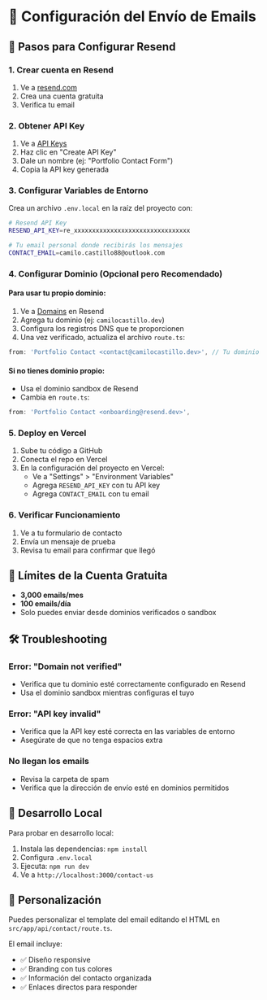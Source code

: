 # 📧 Configuración del Envío de Emails

## 🚀 Pasos para Configurar Resend

### 1. Crear cuenta en Resend
1. Ve a [resend.com](https://resend.com)
2. Crea una cuenta gratuita
3. Verifica tu email

### 2. Obtener API Key
1. Ve a [API Keys](https://resend.com/api-keys)
2. Haz clic en "Create API Key"
3. Dale un nombre (ej: "Portfolio Contact Form")
4. Copia la API key generada

### 3. Configurar Variables de Entorno

Crea un archivo `.env.local` en la raíz del proyecto con:

```bash
# Resend API Key
RESEND_API_KEY=re_xxxxxxxxxxxxxxxxxxxxxxxxxxxxxxxx

# Tu email personal donde recibirás los mensajes
CONTACT_EMAIL=camilo.castillo88@outlook.com
```

### 4. Configurar Dominio (Opcional pero Recomendado)

#### Para usar tu propio dominio:
1. Ve a [Domains](https://resend.com/domains) en Resend
2. Agrega tu dominio (ej: `camilocastillo.dev`)
3. Configura los registros DNS que te proporcionen
4. Una vez verificado, actualiza el archivo `route.ts`:

```typescript
from: 'Portfolio Contact <contact@camilocastillo.dev>', // Tu dominio
```

#### Si no tienes dominio propio:
- Usa el dominio sandbox de Resend
- Cambia en `route.ts`:

```typescript
from: 'Portfolio Contact <onboarding@resend.dev>',
```

### 5. Deploy en Vercel

1. Sube tu código a GitHub
2. Conecta el repo en Vercel
3. En la configuración del proyecto en Vercel:
   - Ve a "Settings" > "Environment Variables"
   - Agrega `RESEND_API_KEY` con tu API key
   - Agrega `CONTACT_EMAIL` con tu email

### 6. Verificar Funcionamiento

1. Ve a tu formulario de contacto
2. Envía un mensaje de prueba
3. Revisa tu email para confirmar que llegó

## 📝 Límites de la Cuenta Gratuita

- **3,000 emails/mes**
- **100 emails/día**
- Solo puedes enviar desde dominios verificados o sandbox

## 🛠️ Troubleshooting

### Error: "Domain not verified"
- Verifica que tu dominio esté correctamente configurado en Resend
- Usa el dominio sandbox mientras configuras el tuyo

### Error: "API key invalid"
- Verifica que la API key esté correcta en las variables de entorno
- Asegúrate de que no tenga espacios extra

### No llegan los emails
- Revisa la carpeta de spam
- Verifica que la dirección de envío esté en dominios permitidos

## 🔧 Desarrollo Local

Para probar en desarrollo local:

1. Instala las dependencias: `npm install`
2. Configura `.env.local`
3. Ejecuta: `npm run dev`
4. Ve a `http://localhost:3000/contact-us`

## 🎨 Personalización

Puedes personalizar el template del email editando el HTML en `src/app/api/contact/route.ts`.

El email incluye:
- ✅ Diseño responsive
- ✅ Branding con tus colores
- ✅ Información del contacto organizada
- ✅ Enlaces directos para responder

